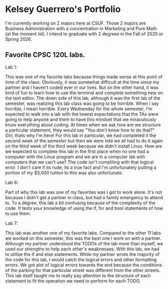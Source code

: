# Kelsey Guerrero's Portfolio

I'm currently working on 2 majors here at CSUF. Those 2 majors are Business Administration with a concentration in Marketing and Pure Math (at the moment lol).
I intend to graduate with 2 degrees in the Fall of 2025 or Spring 2026.

## Favorite CPSC 120L labs.

Lab 1:

This was one of my favorite labs because things made sense at this point of time of the class. Obviously, it was somewhat difficult at the time since my partner and I haven't coded ever in our lives. But on the other hand, it was kind of fun to learn how to use the terminal and complete something new on the text editor. The down side of this lab, although it was the first lab of the semester, was realizing this lab class was going to be horrible.
When I say horrible, I mean horrible. Every Wednesday for the whole semester, I'm expected to walk into a lab with the lowest expectations that the TAs were going to help anyone and them to have this mindset that we miraculously know everything about coding. At times when we ask how are we structure a particular statement, they would say "You don't know how to do that?" Girl, thats why I'm here! For this lab in particular, we had completed it the second week of the semester but then we were told we all had to do it again on the third week of the third week because we didn't install Linux. How are we expected to complete this lab in the first place when no one had a computer with the Linux program and we are in a computer lab with computers that we can't use? The code isn't compliling with that logical error. I don't care if its rude, its a true fact and I'm unfortunately putting a portion of my $3,000 tuition to this was also unfortunate.

Lab 8:

Part of why this lab was one of my favorites was I got to work alone. It's not because I didn't get a partner in class, but had a family emergency to attend to. To a degree, this lab a bit confusing because of the complexity of the code. It tests your knowledge of using the if, for and bool statements of how to use them.

Lab 7:

This lab was another one of my favorite labs. Compared to the other 11 labs we worked on this semester, this was the best one I work on with a partner. Although my partner understood the TODOs of the lab more than myself, we used our strengths to help each other's weaknesses. With this lab, we had to utilize the if and else statements. While my partner wrote the majority of the code for this lab, I would catch the logical errors and other formatting errors. We got alot of logical errors towards the end because the conditions of the parking for that particular street was different from the other streets. This lab itself taught me to really pay attention to the structure of each statement to fit the operation we need to perform for each TODO.